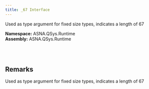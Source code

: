 ```yaml
---
title: _67 Interface
---
```


Used as type argument for fixed size types, indicates a length of 67

**Namespace:** ASNA.QSys.Runtime <br/>
**Assembly:** ASNA.QSys.Runtime

<br>
<br>

## Remarks

Used as type argument for fixed size types, indicates a length of 67

[//]: # ($$TODO: Complete the Remarks section.)

<br>
<br>

